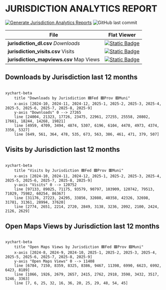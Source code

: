 # JURISDICTION ANALYTICS REPORT
[![Generate Jurisdiction Analytics Reports](https://github.com/open-data/analytics-corporate-reporting/actions/workflows/action_jurisdiction.yml/badge.svg)](https://github.com/open-data/analytics-corporate-reporting/actions/workflows/action_jurisdiction.yml)
![GitHub last commit](https://img.shields.io/github/last-commit/open-data/analytics-corporate-reporting?path=JURISDICTION_ANALYTICS_REPORT/readme.md)

| File | Flat Viewer |
|--|--|
|**jurisdiction_dl.csv**  *Downloads*  | [![Static Badge](https://img.shields.io/badge/Open%20in%20Flatdata%20Viewer-FF00E8?style=for-the-badge&logo=github&logoColor=black)](https://flatgithub.com/open-data/analytics-corporate-reporting?filename=JURISDICTION_ANALYTICS_REPORT/jurisdiction_dl.csv)|
|**jurisdiction_visits.csv** Visits|[![Static Badge](https://img.shields.io/badge/Open%20in%20Flatdata%20Viewer-FF00E8?style=for-the-badge&logo=github&logoColor=black)](https://flatgithub.com/open-data/analytics-corporate-reporting?filename=JURISDICTION_ANALYTICS_REPORT/jurisdiction_visits.csv)|
|**jurisdiction_mapviews.csv** Map Views|[![Static Badge](https://img.shields.io/badge/Open%20in%20Flatdata%20Viewer-FF00E8?style=for-the-badge&logo=github&logoColor=black)](https://flatgithub.com/open-data/analytics-corporate-reporting?filename=JURISDICTION_ANALYTICS_REPORT/jurisdiction_mapviews.csv)|

## Downloads by Jurisdiction last 12 months

```mermaid

xychart-beta
    title "Downloads by Jurisdiction 🟦Fed 🟩Prov 🟥Muni"
    x-axis [2024-10, 2024-11, 2024-12, 2025-1, 2025-2, 2025-3, 2025-4, 2025-5, 2025-6, 2025-7, 2025-8, 2025-9]
    y-axis "Downloads" 0 --> 27265
    line [24004, 21323, 17726, 23475, 22961, 27255, 25558, 20802, 17661, 18244, 14268, 19821]
    line [4959, 4709, 3494, 4874, 5307, 6196, 6104, 4470, 4973, 4374, 3356, 5327]
    line [649, 561, 364, 478, 535, 673, 563, 386, 461, 471, 379, 507]
```

## Visits by Jurisdiction last 12 months

```mermaid

xychart-beta
    title "Visits by Jurisdiction 🟦Fed 🟩Prov 🟥Muni"
    x-axis [2024-10, 2024-11, 2024-12, 2025-1, 2025-2, 2025-3, 2025-4, 2025-5, 2025-6, 2025-7, 2025-8, 2025-9]
    y-axis "Visits" 0 --> 120752
    line [97133, 89025, 71175, 93579, 90797, 103909, 120742, 79513, 71029, 75982, 60254, 86367]
    line [31176, 27223, 24295, 33856, 32080, 40358, 42326, 32698, 31781, 31361, 28994, 37620]
    line [2774, 2651, 2214, 2720, 2849, 3138, 3236, 2092, 2100, 2424, 2126, 2629]
```

## Open Maps Views by Jurisdiction last 12 months

```mermaid

xychart-beta
    title "Open Maps Views by Jurisdiction 🟦Fed 🟩Prov 🟥Muni"
    x-axis [2024-8, 2024-9, 2024-10, 2025-1, 2025-2, 2025-3, 2025-4, 2025-5, 2025-6, 2025-7, 2025-8, 2025-9]
    y-axis "Open Maps Views" 0 --> 11408
    line [6784, 7150, 8359, 8325, 8386, 9467, 11398, 6990, 6623, 6992, 6423, 8189]
    line [1066, 1926, 2679, 2657, 2415, 2762, 2918, 3598, 3432, 3517, 5246, 3363]
    line [7, 6, 25, 32, 16, 36, 20, 25, 29, 48, 54, 45]
```
